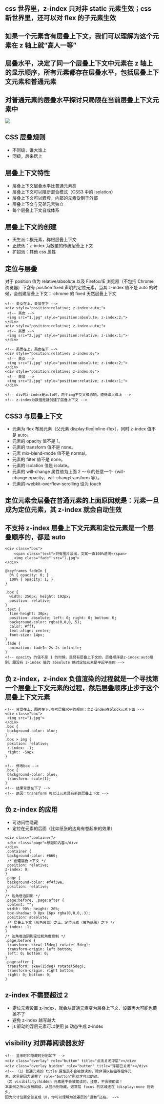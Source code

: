 ## css 世界里，z-index 只对非 static 元素生效；css 新世界里，还可以对 flex 的子元素生效

## 如果一个元素含有层叠上下文，我们可以理解为这个元素在 z 轴上就“高人一等”

## 层叠水平，决定了同一个层叠上下文中元素在 z 轴上的显示顺序，所有元素都存在层叠水平，包括层叠上下文元素和普通元素

## 对普通元素的层叠水平探讨只局限在当前层叠上下文元素中

<img src="./assets/层叠顺序.png">

## CSS 层叠规则

- 不同级，谁大谁上
- 同级，后来居上

## 层叠上下文特性

- 层叠上下文层叠水平比普通元素高
- 层叠上下文可以阻断混合模式（CSS3 中的 isolation）
- 层叠上下文可以嵌套，内部的元素受制于外部
- 层叠上下文与兄弟元素独立
- 每个层叠上下文自成体系

## 层叠上下文的创建

- 天生派：根元素，称根层叠上下文
- 正统派：z-index 为数值的传统层叠上下文
- 扩招派：其他 css 属性

## 定位与层叠

对于 position 值为 relative/absolute 以及 Firefox/IE 浏览器（不包括 Chrome 浏览器）下含有 position:fixed 声明的定位元素，当其 z-index 值不是 auto 的时候，会创建层叠上下文； chrome 的 fixed 天然层叠上下文

```
<!-- 美女在上，美景在下 -->
<div style="position:relative; z-index:auto;">
 <!-- 美女 -->
 <img src="1.jpg" style="position:absolute; z-index:2;">
</div>
<div style="position:relative; z-index:auto;">
 <!-- 美景 -->
 <img src="2.jpg" style="position:relative; z-index:1;">
</div>

<!-- 美景在上，美女在下 -->
<div style="position:relative; z-index:0;">
 <!-- 美女 -->
 <img src="1.jpg" style="position:absolute; z-index:2;">
</div>
<div style="position:relative; z-index:0;">
 <!-- 美景 -->
 <img src="2.jpg" style="position:relative; z-index:1;">
</div>

<!-- div的z-index是auto时，两个img不受父级影响，遵循谁大谁上 -->
<!-- z-index为数值是就创建了层叠上下文 -->
```

## CSS3 与层叠上下文

- 元素为 flex 布局元素（父元素 display:flex|inline-flex），同时 z-index 值不是 auto。
- 元素的 opacity 值不是 1。
- 元素的 transform 值不是 none。
- 元素 mix-blend-mode 值不是 normal。
- 元素的 filter 值不是 none。
- 元素的 isolation 值是 isolate。
- 元素的 will-change 属性值为上面 2 ～ 6 的任意一个（will-change:opacity、will-chang:transform 等）。
- 元素的-webkit-overflow-scrolling 设为 touch

## 定位元素会层叠在普通元素的上面原因就是：元素一旦成为定位元素，其 z-index 就会自动生效

## 不支持 z-index 层叠上下文元素和定位元素是一个层叠顺序的，都是 auto

```
<div class="box">
    <span class="text">只有图片淡出，文案一直100%透明</span>
    <img class="fade" src="1.jpg">
</div>

@keyframes fadeIn {
  0% { opacity: 0; }
  100% { opacity: 1; }
}

.box {
  width: 256px; height: 192px;
  position: relative;
}
.text {
  line-height: 30px;
  position: absolute; left: 0; right: 0; bottom: 0;
  background-color: rgba(0,0,0,.5);
  color: #fff;
  text-align: center;
  font-size: 14px;
}
.fade {
  animation: fadeIn 2s 2s infinite;
}
<!-- opacity 的值不是 1 的时候，是具有层叠上下文的，层叠顺序是z-index:auto级别，跟没有 z-index 值的 absolute 绝对定位元素是平起平坐的 -->
```

## 负 z-index，z-index 负值渲染的过程就是一个寻找第一个层叠上下文元素的过程，然后层叠顺序止步于这个层叠上下文元素

```
<!-- 背景在上，图片在下,参考层叠水平的规则：负z-index在block元素下面 -->
<div class="box">
 <img src="1.jpg">
</div>
.box {
 background-color: blue;
}
.box > img {
 position: relative;
 z-index: -1;
 right: -50px
}

<!-- 修改box -->
.box {
 background-color: blue;
 transform: scale(1);
}
<!-- 结果背景在下了 -->
<!-- 原因：transform 可以让元素具有新的层叠上下文 -->
```

## 负 z-index 的应用

- 可访问性隐藏
- 定位在元素的后面（比如纸张的边角有卷起来的效果）

```
<div class="container">
 <div class="page">标题和内容</div>
</div>
.container {
 background-color: #666;
 /* 创建层叠上下文 */
 position: relative;
z-index: 0;
}
.page {
 background-color: #f4f39e;
 position: relative;
}
/* 边角卷边阴影 */
.page:before, .page:after {
 content: "";
 width: 90%; height: 20%;
 box-shadow: 0 8px 16px rgba(0,0,0,.3);
 position: absolute;
 /* 层叠上下文（灰色背景）之上，定位元素（黄色纸张）之下 */
z-index: -1;
}
/* 边角卷边阴影定位和角度控制 */
.page:before {
 transform: skew(-15deg) rotate(-5deg);
 transform-origin: left bottom;
 left: 0; bottom: 0;
}
.page:after {
 transform: skew(15deg) rotate(5deg);
 transform-origin: right bottom;
 right: 0; bottom: 0;
}
```

## z-index 不需要超过 2

- 定位元素设置 z-index，就会从普通元素变为层叠上下文，设置再大可能也覆盖不了
- 避免 z-index 越写越大
- js 驱动的浮层元素可以使用 js 动态生成 z-index

## visibility 对屏幕阅读器友好

```
<!-- 显示时和隐藏时分别如下 -->
<div class="overlay" role="button" title="点击关闭浮层"></div>
<div class="overlay hidden" role="button" title="浮层已关闭"></div>
<!-- （1）普通元素的 title 属性是不会被朗读的，除非辅以按钮等控件元
素，这里是因为设置了 role="button"所以才可以朗读。
（2）visibility:hidden 元素是不会被朗读的，注意，不会被朗读！
本案例之所以会被朗读，从显示到隐藏，遮罩层 focus 的区域还在（display:none 则丢失，
因为尺寸位置全部变成 0），你可以理解为遮罩层的“遗骸”还在。 -->
```

